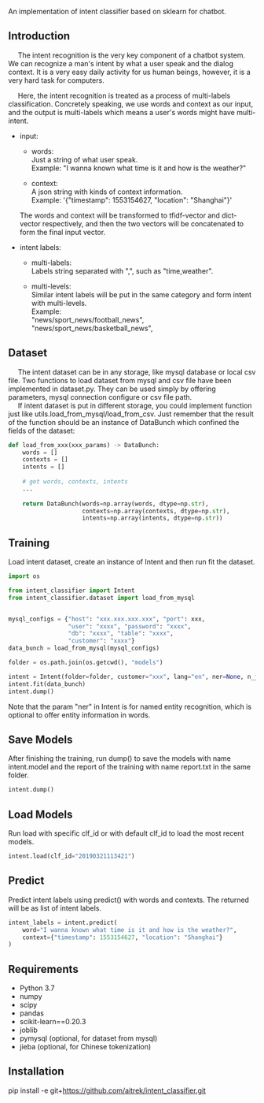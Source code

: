 An implementation of intent classifier based on sklearn for chatbot.


## Introduction  
&nbsp;&nbsp;&nbsp;&nbsp;
The intent recognition is the very key component of a chatbot system. 
We can recognize a man's intent by what a user speak and the dialog context. 
It is a very easy daily activity for us human beings, however, it is a very 
hard task for computers.   

&nbsp;&nbsp;&nbsp;&nbsp;
Here, the intent recognition is treated as a process of multi-labels classification.
Concretely speaking, we use words and context as our input, and the output is 
multi-labels which means a user's words might have multi-intent. 

+ input:  
    + words:  
      Just a string of what user speak.  
      Example: "I wanna known what time is it and how is the weather?"
      
    + context:  
      A json string with kinds of context information.  
      Example: '{"timestamp": 1553154627, "location": "Shanghai"}'
      
  The words and context will be transformed to tfidf-vector and dict-vector 
  respectively, and then the two vectors will be concatenated to form the final
  input vector.

+ intent labels:
    + multi-labels:  
      Labels string separated with ",", such as "time,weather".
     
    + multi-levels:  
      Similar intent labels will be put in the same category and form intent 
      with multi-levels.  
      Example:   
      "news/sport_news/football_news",   
      "news/sport_news/basketball_news",


## Dataset  
&nbsp;&nbsp;&nbsp;&nbsp;
The intent dataset can be in any storage, like mysql database or local csv file. 
Two functions to load dataset from mysql and csv file have been implemented 
in dataset.py. They can be used simply by offering parameters, mysql connection 
configure or csv file path.   
&nbsp;&nbsp;&nbsp;&nbsp;
If intent dataset is put in different storage, you 
could implement function just like utils.load_from_mysql/load_from_csv. Just 
remember that the result of the function should be an instance of DataBunch 
which confined the fields of the dataset:  

```python
def load_from_xxx(xxx_params) -> DataBunch:
    words = []
    contexts = []
    intents = []
    
    # get words, contexts, intents
    ... 
    
    return DataBunch(words=np.array(words, dtype=np.str),
                     contexts=np.array(contexts, dtype=np.str),
                     intents=np.array(intents, dtype=np.str))

```

## Training  
Load intent dataset, create an instance of Intent and then run fit the dataset.   
```python
import os

from intent_classifier import Intent
from intent_classifier.dataset import load_from_mysql


mysql_configs = {"host": "xxx.xxx.xxx.xxx", "port": xxx,
                 "user": "xxxx", "password": "xxxx",
                 "db": "xxxx", "table": "xxxx",
                 "customer": "xxxx"}
data_bunch = load_from_mysql(mysql_configs)

folder = os.path.join(os.getcwd(), "models")

intent = Intent(folder=folder, customer="xxx", lang="en", ner=None, n_jobs=-1)
intent.fit(data_bunch)
intent.dump()
```
Note that the param "ner" in Intent is for named entity recognition, which is 
optional to offer entity information in words.


## Save Models  
After finishing the training, run dump() to save the models with name intent.model 
and the report of the training with name report.txt in the same folder. 
```python
intent.dump()
```


## Load Models  
Run load with specific clf_id or with default clf_id to load the most recent 
models.
```python
intent.load(clf_id="20190321113421")
```

## Predict  
Predict intent labels using predict() with words and contexts. The returned will 
be as list of intent labels.
```python
intent_labels = intent.predict(
    word="I wanna known what time is it and how is the weather?",
    context={"timestamp": 1553154627, "location": "Shanghai"}
)
```


## Requirements  
+ Python 3.7
+ numpy
+ scipy
+ pandas
+ scikit-learn==0.20.3
+ joblib
+ pymysql (optional, for dataset from mysql)
+ jieba (optional, for Chinese tokenization)

## Installation  
pip install -e git+https://github.com/aitrek/intent_classifier.git
